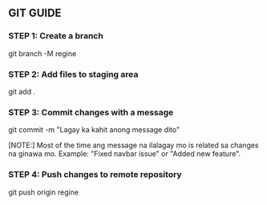 ## GIT GUIDE

### STEP 1: Create a branch

git branch -M regine

### STEP 2: Add files to staging area

git add .

### STEP 3: Commit changes with a message

git commit -m "Lagay ka kahit anong message dito"

[NOTE:] Most of the time ang message na ilalagay mo is related sa changes na ginawa mo. Example: "Fixed navbar issue" or "Added new feature".

### STEP 4: Push changes to remote repository

git push origin regine
